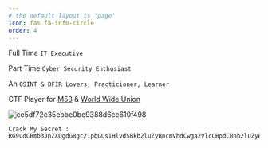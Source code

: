 ```yaml
---
# the default layout is 'page'
icon: fas fa-info-circle
order: 4
---
```


Full Time `IT Executive`

Part Time `Cyber Security Enthusiast`

An `OSINT & DFIR Lovers, Practicioner, Learner`

CTF Player for [M53](https://m53.team/)  & [World Wide Union](https://ctftime.org/team/309480/)


![ce5df72c35ebbe0be9388d6cc610f498](https://github.com/user-attachments/assets/33a3f399-96c6-4288-9481-d17aed6da60c)

```
Crack My Secret : RG9udCBmb3JnZXQgdG8gc21pbGUsIHlvdSBkb2luZyBncmVhdCwga2VlcCBpdCBnb2luZyBhbmQgeW91IHdpbGwgYWNoaWV2ZSBpdC4=
```
